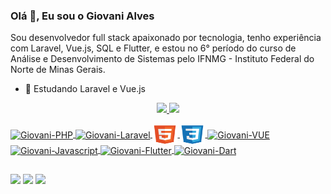 ### Olá 👋, Eu sou o Giovani Alves

Sou desenvolvedor full stack apaixonado por tecnologia, tenho experiência com Laravel, Vue.js, SQL e Flutter, e estou no 6° período do curso de Análise e Desenvolvimento de Sistemas pelo IFNMG - Instituto Federal do Norte de Minas Gerais.

- 🌱 Estudando Laravel e Vue.js

<div align="center">
  <a href="https://github.com/giovanialves">
  <img height="180em" src="https://github-readme-stats.vercel.app/api?username=giovanialves&show_icons=true&theme=dracula&include_all_commits=true&count_private=true"/>
  <img height="180em" src="https://github-readme-stats.vercel.app/api/top-langs/?username=giovanialves&layout=compact&langs_count=7&theme=dracula"/>
</div>
<div style="display: inline_block"><br>
  <img align="center" alt="Giovani-PHP" height="30" width="40" src="https://cdn.jsdelivr.net/gh/devicons/devicon/icons/php/php-plain.svg">
  <img align="center" alt="Giovani-Laravel" height="30" width="40" src="https://cdn.jsdelivr.net/gh/devicons/devicon/icons/laravel/laravel-plain.svg">
  <img align="center" alt="Giovani-HTML" height="30" width="40" src="https://raw.githubusercontent.com/devicons/devicon/master/icons/html5/html5-original.svg">
  <img align="center" alt="Giovani-CSS" height="30" width="40" src="https://raw.githubusercontent.com/devicons/devicon/master/icons/css3/css3-original.svg">
  <img align="center" alt="Giovani-VUE" height="30" width="40" src="https://cdn.jsdelivr.net/gh/devicons/devicon/icons/vuejs/vuejs-original.svg">
  <img align="center" alt="Giovani-Javascript" height="30" width="40" src="https://cdn.jsdelivr.net/gh/devicons/devicon/icons/javascript/javascript-plain.svg">
  <img align="center" alt="Giovani-Flutter" height="30" width="40" src="https://cdn.jsdelivr.net/gh/devicons/devicon/icons/flutter/flutter-original.svg">
  <img align="center" alt="Giovani-Dart" height="30" width="40" src="https://cdn.jsdelivr.net/gh/devicons/devicon/icons/dart/dart-original-wordmark.svg">
</div>
  
  ##
 
<div> 
  <a href="https://www.linkedin.com/in/giovani-alves-b07742240" target="_blank"><img src="https://img.shields.io/badge/-LinkedIn-%230077B5?style=for-the-badge&logo=linkedin&logoColor=white" target="_blank"></a>
  <a href="https://www.facebook.com/profile.php?id=100004194856878" target="_blank"><img src="https://img.shields.io/badge/-facebook-%230077B5?style=for-the-badge&logo=facebook&logoColor=white" target="_blank"></a>
  <a href = "mailto:giovani.alves.glv@gmail.com"><img src="https://img.shields.io/badge/-Gmail-%23333?style=for-the-badge&logo=gmail&logoColor=white" target="_blank"></a>
  
</div>
